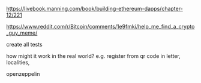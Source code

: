 https://livebook.manning.com/book/building-ethereum-dapps/chapter-12/221

https://www.reddit.com/r/Bitcoin/comments/1e9fmki/help_me_find_a_crypto_guy_meme/

create all tests


how might it work in the real world? e.g. register from qr code in letter, localities, 

openzeppelin